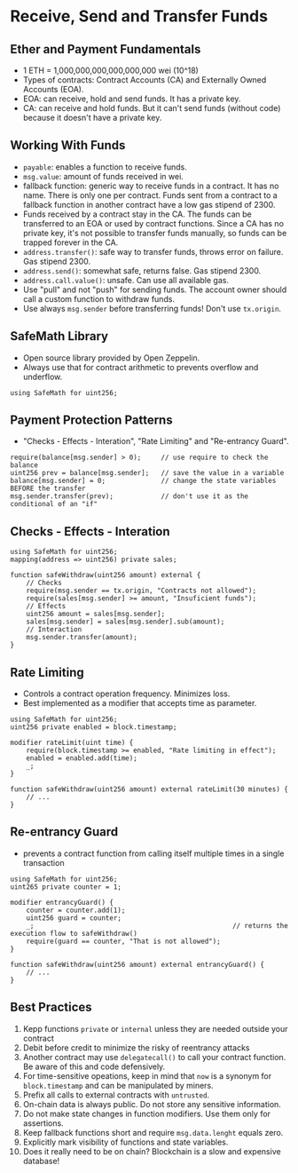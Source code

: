 # Receive, Send and Transfer Funds

## Ether and Payment Fundamentals

- 1 ETH = 1,000,000,000,000,000,000 wei (10^18)
- Types of contracts: Contract Accounts (CA) and Externally Owned Accounts (EOA).
- EOA: can receive, hold and send funds. It has a private key.
- CA: can receive and hold funds. But it can't send funds (without code) because it doesn't have a private key.

## Working With Funds

- `payable`: enables a function to receive funds.
- `msg.value`: amount of funds received in wei.
- fallback function: generic way to receive funds in a contract. It has no name. There is only one per contract. Funds sent from a contract to a fallback function in another contract have a low gas stipend of 2300.
- Funds received by a contract stay in the CA. The funds can be transferred to an EOA or used by contract functions. Since a CA has no private key, it's not possible to transfer funds manually, so funds can be trapped forever in the CA.
- `address.transfer()`: safe way to transfer funds, throws error on failure. Gas stipend 2300.
- `address.send()`: somewhat safe, returns false. Gas stipend 2300.
- `address.call.value()`: unsafe. Can use all available gas.
- Use "pull" and not "push" for sending funds. The account owner should call a custom function to withdraw funds. 
- Use always `msg.sender` before transferring funds! Don't use `tx.origin`.

## SafeMath Library

- Open source library provided by Open Zeppelin.
- Always use that for contract arithmetic to prevents overflow and underflow.
```
using SafeMath for uint256;
```

## Payment Protection Patterns

- "Checks - Effects - Interation", "Rate Limiting" and "Re-entrancy Guard".
```
require(balance[msg.sender] > 0);     // use require to check the balance
uint256 prev = balance[msg.sender];   // save the value in a variable
balance[msg.sender] = 0;              // change the state variables BEFORE the transfer
msg.sender.transfer(prev);            // don't use it as the conditional of an "if"
```

## Checks - Effects - Interation

```
using SafeMath for uint256;
mapping(address => uint256) private sales;

function safeWithdraw(uint256 amount) external {
    // Checks
    require(msg.sender == tx.origin, "Contracts not allowed");
    require(sales[msg.sender] >= amount, "Insuficient funds");
    // Effects
    uint256 amount = sales[msg.sender];
    sales[msg.sender] = sales[msg.sender].sub(amount);
    // Interaction
    msg.sender.transfer(amount);
}
```

## Rate Limiting

- Controls a contract operation frequency. Minimizes loss.
- Best implemented as a modifier that accepts time as parameter.
```
using SafeMath for uint256;
uint256 private enabled = block.timestamp;

modifier rateLimit(uint time) {
    require(block.timestamp >= enabled, "Rate limiting in effect");
    enabled = enabled.add(time);
    _;
}

function safeWithdraw(uint256 amount) external rateLimit(30 minutes) {
    // ...
}
```

## Re-entrancy Guard

- prevents a contract function from calling itself multiple times in a single transaction

```
using SafeMath for uint256;
uint265 private counter = 1;

modifier entrancyGuard() {
    counter = counter.add(1);
    uint256 guard = counter;
    _;                                                  // returns the execution flow to safeWithdraw()
    require(guard == counter, "That is not allowed");
}

function safeWithdraw(uint256 amount) external entrancyGuard() {
    // ...
}
```

## Best Practices

1. Kepp functions `private` or `internal` unless they are needed outside your contract
2. Debit before credit to minimize the risky of reentrancy attacks
3. Another contract may use `delegatecall()` to call your contract function. Be aware of this and code defensively.
4. For time-sensitive opeations, keep in mind that `now` is a synonym for `block.timestamp` and can be manipulated by miners.
5. Prefix all calls to external contracts with `untrusted`.
6. On-chain data is always public. Do not store any sensitive information.
7. Do not make state changes in function modifiers. Use them only for assertions.
8. Keep fallback functions short and require `msg.data.lenght` equals zero.
9. Explicitly mark visibility of functions and state variables.
10. Does it really need to be on chain? Blockchain is a slow and expensive database!

